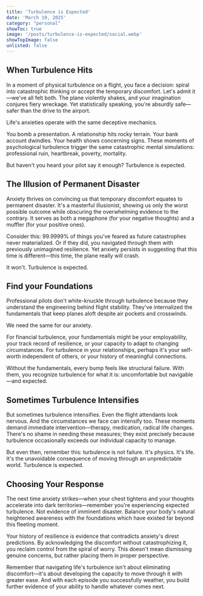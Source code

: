 ```yaml
---
title: 'Turbulence is Expected' 
date: 'March 19, 2025'
category: "personal"
showToc: true
image: '/posts/turbulence-is-expected/social.webp'
showTopImage: false
unlisted: false
---
```


## When Turbulence Hits

In a moment of physical turbulence on a flight, you face a decision: spiral into catastrophic thinking or accept the temporary discomfort. Let's admit it—we've all felt both. The plane violently shakes, and your imagination conjures fiery wreckage. Yet statistically speaking, you're absurdly safe—safer than the drive to the airport.

Life's anxieties operate with the same deceptive mechanics.

You bomb a presentation. A relationship hits rocky terrain. Your bank account dwindles. Your health shows concerning signs. These moments of psychological turbulence trigger the same catastrophic mental simulations: professional ruin, heartbreak, poverty, mortality.

But haven't you heard your pilot say it enough? Turbulence is expected.

## The Illusion of Permanent Disaster 

Anxiety thrives on convincing us that temporary discomfort equates to permanent disaster. It's a masterful illusionist, showing us only the worst possible outcome while obscuring the overwhelming evidence to the contrary. It serves as both a megaphone (for your negative thoughts) and a muffler (for your positive ones).

Consider this: 99.9999% of things you've feared as future catastrophes never materialized. Or if they did, you navigated through them with previously unimagined resilience. Yet anxiety persists in suggesting that this time is different—this time, the plane really will crash.

It won't. Turbulence is expected.

## Find your Foundations

Professional pilots don't white-knuckle through turbulence because they understand the engineering behind flight stability. They've internalized the fundamentals that keep planes aloft despite air pockets and crosswinds.

We need the same for our anxiety.

For financial turbulence, your fundamentals might be your employability, your track record of resilience, or your capacity to adapt to changing circumstances.
For turbulence in your relationships, perhaps it's your self-worth independent of others, or your history of meaningful connections.

Without the fundamentals, every bump feels like structural failure. With them, you recognize turbulence for what it is: uncomfortable but navigable—and expected.

## Sometimes Turbulence Intensifies

But sometimes turbulence intensifies. Even the flight attendants look nervous. And the circumstances we face can intensify too. These moments demand immediate intervention—therapy, medication, radical life changes. There's no shame in needing these measures; they exist precisely because turbulence occasionally exceeds our individual capacity to manage.

But even then, remember this: turbulence is not failure. It's physics. It's life. It's the unavoidable consequence of moving through an unpredictable world. Turbulence is expected.

## Choosing Your Response 

The next time anxiety strikes—when your chest tightens and your thoughts accelerate into dark territories—remember you're experiencing expected turbulence. Not evidence of imminent disaster. Balance your body's natural heightened awareness with the foundations which have existed far beyond this fleeting moment.

Your history of resilience is evidence that contradicts anxiety's direst predictions. By acknowledging the discomfort without catastrophizing it, you reclaim control from the spiral of worry. This doesn't mean dismissing genuine concerns, but rather placing them in proper perspective.

Remember that navigating life's turbulence isn't about eliminating discomfort—it's about developing the capacity to move through it with greater ease. And with each episode you successfully weather, you build further evidence of your ability to handle whatever comes next.


